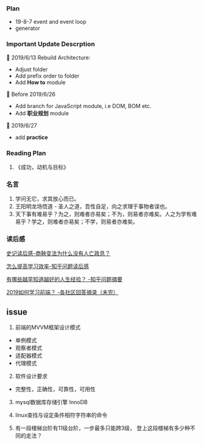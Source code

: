 ### Plan
* 19-8-7 event and event loop
* generator

### Important Update Descrption
:basketball: 2019/6/13 Rebuild Architecture:
  * Adjust folder
  * Add prefix order to folder
  * Add **How to** module

:basketball: Before 2019/6/26
  * Add branch for JavaScript module, i.e DOM, BOM etc.
  * Add **职业规划** module

:basketball: 2019/6/27
  * add **practice**

### Reading Plan
1. 《成功，动机与目标》

### 名言
1. 学问无它，求其放心而已。
2. 王阳明龙场悟道 - 圣人之道，吾性自足，向之求理于事物者误也。
3. 天下事有难易乎？为之，则难者亦易矣；不为，则易者亦难矣。人之为学有难易乎？学之，则难者亦易矣；不学，则易者亦难矣。


### 读后感
[史记读后感-商鞅变法为什么没有人亡政息？](./读后感/史记读后感-商鞅变法为什么没有人亡政息.md)

[怎么提高学习效率-知乎问题读后感](./读后感/怎么提高学习效率-知乎问题读后感.md)

[有哪些越早知道越好的人生经验？ -知乎问题摘要](./读后感/有哪些越早知道越好的人生经验)

[2019如何学习前端？ -各社区回答摘录（未完）](./读后感/2019如何学习前端？.md)

## issue
1. 前端的MVVM框架设计模式
  * 单例模式
  * 观察者模式
  * 适配器模式
  * 代理模式

2. 软件设计要求
  * 完整性，正确性，可靠性，可用性

3. mysql数据库存储引擎 InnoDB

4. linux查找与设定条件相符字符串的命令

5. 有一段楼梯台阶有11级台阶，一步最多只能跨3级，    登上这段楼梯有多少种不同的走法？
